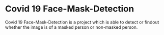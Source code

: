 # Covid 19 Face-Mask-Detection
Covid 19 Face-Mask-Detection is a project which is able to detect or findout whether the image is of a masked person or non-masked person.
